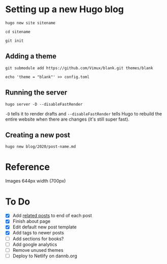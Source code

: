 # Setting up a new Hugo blog

`hugo new site sitename`

`cd sitename`

`git init`

## Adding a theme

`git submodule add https://github.com/Vimux/blank.git themes/blank`

`echo 'theme = "blank"' >> config.toml`

## Running the server

`hugo server -D --disableFastRender`

`-D` tells it to render drafts and `--disableFastRender` tells Hugo to rebuild the entire website when there are changes (it's still super fast).

## Creating a new post

`hugo new blog/2020/post-name.md`

# Reference

Images 644px width (700px)

# To Do

- [x] Add [related posts](https://www.pakstech.com/blog/hugo-related-pages/) to end of each post
- [x] Finish about page
- [x] Edit default new post template
- [x] Add tags to newer posts
- [ ] Add sections for books?
- [ ] Add google analytics
- [ ] Remove unused themes
- [ ] Deploy to Netlify on dannb.org
